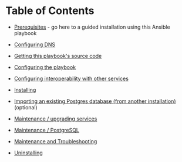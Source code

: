 # Table of Contents

- [Prerequisites](prerequisites.md) - go here to a guided installation using this Ansible playbook

- [Configuring DNS](configuring-dns.md)

- [Getting this playbook's source code](getting-the-playbook.md)

- [Configuring the playbook](configuring-playbook.md)

- [Configuring interoperability with other services](interoperability.md)

- [Installing](installing.md)

- [Importing an existing Postgres database (from another installation)](services/postgres.md#importing) (optional)

- [Maintenance / upgrading services](maintenance-upgrading-services.md)

- [Maintenance / PostgreSQL](services/postgres.md#maintenance)

- [Maintenance and Troubleshooting](maintenance-and-troubleshooting.md)

- [Uninstalling](uninstalling.md)
